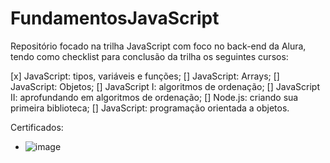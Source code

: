 # FundamentosJavaScript
Repositório focado na trilha JavaScript com foco no back-end da Alura, tendo como checklist para conclusão da trilha os seguintes cursos:

[x] JavaScript: tipos, variáveis e funções;
[] JavaScript: Arrays;
[] JavaScript: Objetos;
[] JavaScript I: algoritmos de ordenação;
[] JavaScript II: aprofundando em algoritmos de ordenação;
[] Node.js: criando sua primeira biblioteca;
[] JavaScript: programação orientada a objetos.

Certificados:

- ![image](https://github.com/iamsamarav/FundamentosJavaScript/assets/77129732/38de8dde-ff31-4fea-b212-12dc31e38017)
